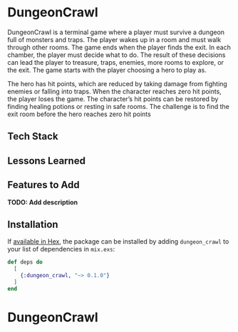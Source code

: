 # DungeonCrawl

DungeonCrawl is a terminal game where a player must survive a dungeon full of monsters and traps. The player wakes up in a room and must walk through other rooms. The game ends when the player finds the exit. In each chamber, the player must decide what to do. The result of these decisions can lead the player to treasure, traps, enemies, more rooms to explore, or the exit. The game starts with the player choosing a hero to play as.

The hero has hit points, which are reduced by taking damage from fighting enemies or falling into traps. When the character reaches zero hit points, the player loses the game. The character’s hit points can be restored by finding healing potions or resting in safe rooms. The challenge is to find the exit room before the hero reaches zero hit points

## Tech Stack

## Lessons Learned

## Features to Add

**TODO: Add description**

## Installation

If [available in Hex](https://hex.pm/docs/publish), the package can be installed
by adding `dungeon_crawl` to your list of dependencies in `mix.exs`:

```elixir
def deps do
  [
    {:dungeon_crawl, "~> 0.1.0"}
  ]
end
```

# DungeonCrawl
